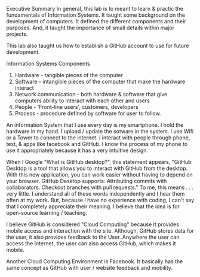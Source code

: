 Executive Summary 
In general, this lab is to meant to learn & practic the fundamentals of Information Systems.  It taught some background on the development of computers. It defined the different components and their purposes. And, it taught the importance of small details within major projects. 

This lab also taught us how to establish a GitHub account to use for future development. 

Information Systems Components
1. Hardware - tangible pieces of the computer
2. Software - intangible pieces of the computer that make the hardware interact
3. Network communication - both hardware & software that give computers ability to interact with each other and users
4. People - 'Front-line users', customers, developers
5. Process - procedure defined by software for user to follow. 

An information System that I use every day is my smartphone.  I hold the hardware in my hand.  I upload / update the sotware in the system.  I use Wifi or a Tower to connect to the internet.  I interact with people through phone, text, & apps like facebook and GitHub. I know the process of my phone to use it appropriately because it has a very intuitive design.
 
When I Google "What is GitHub desktop?", this statement appears, "GitHub Desktop is a tool that allows you to interact with GitHub from the desktop. With this new application, you can work easier without having to depend on your browser. GitHub Desktop supports: Attributing commits with collaborators. Checkout branches with pull requests."  To me, this means . . . very little.  I understand all of these words independently and I hear them often at my work.  But, because I have no experience with coding, I can't say that I completely appreciate their meaning.  I believe that the idea is for open-source learning / teaching.  

I believe GitHub is considered "Cloud Computing" because it provides mobile access and interaction with the site.  Although, GitHub stores data for the user, it also provides feedback to the User. Anywhere the user can access the internet, the user can also access GitHub, which makes it mobile. 

Another Cloud Computing Environment is Facebook.  It basically has the same concept as GitHub with user / website feedback and mobility. 

